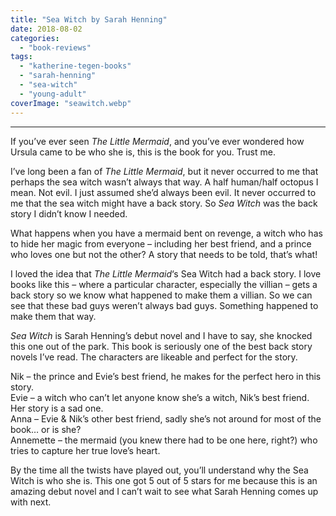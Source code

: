 ```yaml
---
title: "Sea Witch by Sarah Henning"
date: 2018-08-02
categories: 
  - "book-reviews"
tags: 
  - "katherine-tegen-books"
  - "sarah-henning"
  - "sea-witch"
  - "young-adult"
coverImage: "seawitch.webp"
---
```


* * *

If you’ve ever seen _The Little Mermaid_, and you’ve ever wondered how Ursula came to be who she is, this is the book for you. Trust me.

I’ve long been a fan of _The Little Mermaid_, but it never occurred to me that perhaps the sea witch wasn’t always that way. A half human/half octopus I mean. Not evil. I just assumed she’d always been evil. It never occurred to me that the sea witch might have a back story. So _Sea Witch_ was the back story I didn’t know I needed.

What happens when you have a mermaid bent on revenge, a witch who has to hide her magic from everyone – including her best friend, and a prince who loves one but not the other? A story that needs to be told, that’s what!

I loved the idea that _The Little Mermaid_‘s Sea Witch had a back story. I love books like this – where a particular character, especially the villian – gets a back story so we know what happened to make them a villian. So we can see that these bad guys weren’t always bad guys. Something happened to make them that way.

_Sea Witch_ is Sarah Henning’s debut novel and I have to say, she knocked this one out of the park. This book is seriously one of the best back story novels I’ve read. The characters are likeable and perfect for the story.

Nik – the prince and Evie’s best friend, he makes for the perfect hero in this story.  
Evie – a witch who can’t let anyone know she’s a witch, Nik’s best friend. Her story is a sad one.  
Anna – Evie & Nik’s other best friend, sadly she’s not around for most of the book… or is she?  
Annemette – the mermaid (you knew there had to be one here, right?) who tries to capture her true love’s heart.

By the time all the twists have played out, you’ll understand why the Sea Witch is who she is. This one got 5 out of 5 stars for me because this is an amazing debut novel and I can’t wait to see what Sarah Henning comes up with next.
